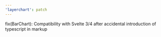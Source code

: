 ```yaml
---
'layerchart': patch
---
```


fix(BarChart): Compatibility with Svelte 3/4 after accidental introduction of typescript in markup
